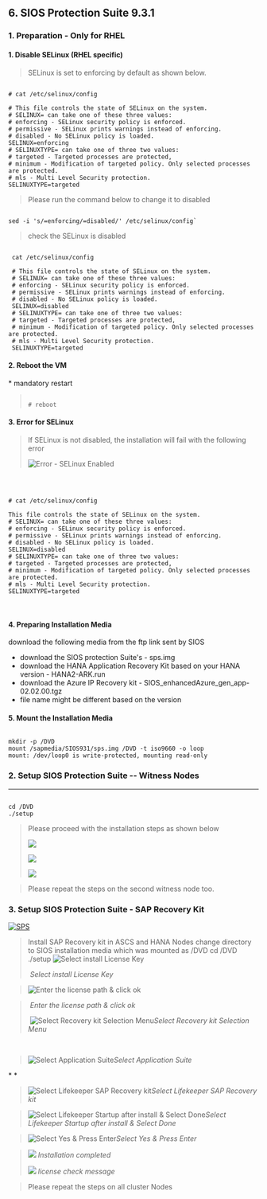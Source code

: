 ## 6. SIOS Protection Suite 9.3.1
>
### 1. Preparation - Only for RHEL
>
#### 1. Disable SELinux (RHEL specific)
>SELinux is set to enforcing by default as shown below.
<pre><code>
# cat /etc/selinux/config

# This file controls the state of SELinux on the system.
# SELINUX= can take one of these three values:
# enforcing - SELinux security policy is enforced.
# permissive - SELinux prints warnings instead of enforcing.
# disabled - No SELinux policy is loaded.
SELINUX=enforcing
# SELINUXTYPE= can take one of three two values:
# targeted - Targeted processes are protected,
# minimum - Modification of targeted policy. Only selected processes are protected.
# mls - Multi Level Security protection.
SELINUXTYPE=targeted
</code></pre>
> Please run the command below to change it to disabled
<pre><code>
sed -i 's/=enforcing/=disabled/' /etc/selinux/config`
</code></pre>
>check the SELinux is disabled
<pre><code>
 cat /etc/selinux/config
</code></pre>
```console
 # This file controls the state of SELinux on the system.
 # SELINUX= can take one of these three values:
 # enforcing - SELinux security policy is enforced.
 # permissive - SELinux prints warnings instead of enforcing.
 # disabled - No SELinux policy is loaded.
 SELINUX=disabled
 # SELINUXTYPE= can take one of three two values:
 # targeted - Targeted processes are protected,
 # minimum - Modification of targeted policy. Only selected processes are protected.
 # mls - Multi Level Security protection.
 SELINUXTYPE=targeted
```

#### 2. Reboot the VM
\* mandatory restart
><pre><code>
># reboot
></code></pre>


#### 3. Error for SELinux 

> If SELinux is not disabled, the installation will fail with the following error
>
> ![Error - SELinux Enabled](/99_images/image007.png)

 
<pre><code>
# cat /etc/selinux/config

This file controls the state of SELinux on the system.
# SELINUX= can take one of these three values:
# enforcing - SELinux security policy is enforced.
# permissive - SELinux prints warnings instead of enforcing.
# disabled - No SELinux policy is loaded.
SELINUX=disabled
# SELINUXTYPE= can take one of three two values:
# targeted - Targeted processes are protected,
# minimum - Modification of targeted policy. Only selected processes are protected.
# mls - Multi Level Security protection.
SELINUXTYPE=targeted
</code></pre>
 
#### 4. Preparing Installation Media
download the following media from the ftp link sent by SIOS
- download the SIOS protection Suite's - sps.img 
- download the HANA Application Recovery Kit based on your HANA version - HANA2-ARK.run 
- download the Azure IP Recovery kit - SIOS_enhancedAzure_gen_app-02.02.00.tgz
- file name might be different based on the version

#### 5. Mount the Installation Media
<pre><code>
mkdir -p /DVD
mount /sapmedia/SIOS931/sps.img /DVD -t iso9660 -o loop
mount: /dev/loop0 is write-protected, mounting read-only
</code></pre>

### 2. Setup SIOS Protection Suite -- Witness Nodes
--------------------------------------------

<pre><code>
cd /DVD
./setup
</code></pre>
> Please proceed with the installation steps as shown below
>
> ![](/99_images/image008.png)
>
> ![](/99_images/image009.png)
>
> ![](/99_images/image010.png)

> Please repeat the steps on the second witness node too.

### 3. Setup SIOS Protection Suite - SAP Recovery Kit 

[![SPS](https://www.youtube.com/watch?v=PMScbDAaEN8/0.jpg)](https://www.youtube.com/watch?v=arqv2YVp_3E)

> Install SAP Recovery kit in ASCS and HANA Nodes
change directory to SIOS installation media which was mounted as /DVD
</code></pre>
cd /DVD
./setup
</code></pre>
> ![Select install License Key](/99_images/image011.png)
>
>  *Select install License Key*

> ![Enter the license path & click ok](/99_images/image012.png)

>  *Enter the license path & click ok*
>
>  ![Select Recovery kit Selection Menu](/99_images/image013.png)*Select Recovery kit Selection Menu*

 

> ![Select Application Suite](/99_images/image014.png)*Select Application Suite*

\* *


> ![Select Lifekeeper SAP Recovery kit](/99_images/image015.png)*Select Lifekeeper SAP Recovery kit*

> ![Select Lifekeeper Startup after install & Select Done](/99_images/image016.png)*Select Lifekeeper Startup after install & Select Done*

> ![Select Yes & Press Enter](/99_images/image017.png)*Select Yes & Press Enter* 

> ![](/99_images/image018.png)
>*Installation completed*
>
> ![](/99_images/image019.png) 
>*license check message*

> Please repeat the steps on all cluster Nodes
